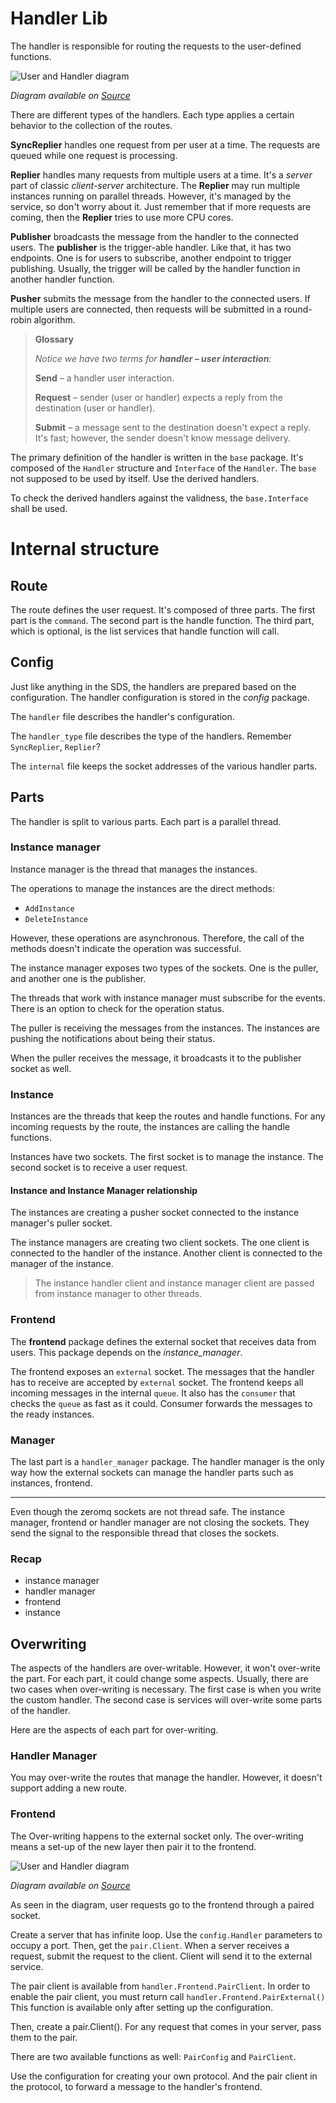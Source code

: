 # Handler Lib
The handler is responsible for routing the requests to the user-defined functions.

![User and Handler diagram](_assets/Handler.jpg "Handler diagram")

*Diagram available on [Source](https://drive.google.com/file/d/1B0JOWbrbby9yUy66pMwWnlf8ic18XOs-/view?usp=sharing)*

There are different types of the handlers. 
Each type applies a certain behavior to the collection of the routes.

**SyncReplier** handles one request from per user at a time. 
The requests are queued while one request is processing.

**Replier** handles many requests from multiple users at a time.
It's a *server* part of classic *client-server* architecture.
The **Replier** may run multiple instances running on parallel threads. However, it's managed by the service, so don't worry about it.
Just remember that if more requests are coming, then the **Replier** tries to use more CPU cores.

**Publisher** broadcasts the message from the handler to the connected users. 
The **publisher** is the trigger-able handler.
Like that, it has two endpoints. One is for users to subscribe, another endpoint to trigger publishing.
Usually, the trigger will be called by the handler function in another handler function.


**Pusher** submits the message from the handler to the connected users. If multiple users are connected,
then requests will be submitted in a round-robin algorithm.

> **Glossary**
> 
> *Notice we have two terms for **handler &ndash; user interaction**:*
> 
> **Send** &ndash; a handler user interaction.
> 
> **Request** &ndash; sender (user or handler) expects a reply from the destination (user or handler).
> 
> **Submit** &ndash; a message sent to the destination doesn't expect a reply. 
> It's fast; however, the sender doesn't know message delivery.

The primary definition of the handler is written in the `base` package. 
It's composed of the `Handler` structure and `Interface` of the `Handler`.
The `base` not supposed to be used by itself. Use the derived handlers.

To check the derived handlers against the validness, the `base.Interface` shall be used.

# Internal structure

## Route
The route defines the user request.
It's composed of three parts.
The first part is the `command`.
The second part is the handle function.
The third part, which is optional, is the list services that handle function will call.

## Config
Just like anything in the SDS, the handlers are prepared
based on the configuration. The handler configuration
is stored in the *config* package.

The `handler` file describes the handler's configuration.

The `handler_type` file describes the type of the handlers. Remember `SyncReplier`, `Replier`?

The `internal` file keeps the socket addresses of the various handler parts.

## Parts
The handler is split to various parts.
Each part is a parallel thread.

### Instance manager
Instance manager is the thread that manages the instances.

The operations to manage the instances are the direct methods:
* `AddInstance`
* `DeleteInstance`

However, these operations are asynchronous.
Therefore, the call of the methods doesn't indicate the operation was successful.

The instance manager exposes two types of the sockets.
One is the puller, and another one is the publisher.

The threads that work with instance manager must subscribe for the events.
There is an option to check for the operation status.

The puller is receiving the messages from the instances.
The instances are pushing the notifications about being their status.

When the puller receives the message, it broadcasts
it to the publisher socket as well.

### Instance
Instances are the threads that keep the routes and handle functions.
For any incoming requests by the route, the instances are calling the handle functions.

Instances have two sockets. The first socket is
to manage the instance. The second socket is to
receive a user request.

#### Instance and Instance Manager relationship
The instances are creating a pusher socket connected to the instance manager's puller socket.

The instance managers are creating two client sockets.
The one client is connected to the handler of the instance.
Another client is connected to the manager of the instance.

> The instance handler client and instance manager client
> are passed from instance manager to other threads.

### Frontend
The **frontend** package defines the external socket that receives data from users.
This package depends on the *instance_manager*.

The frontend exposes an `external` socket.
The messages that the handler has to receive are accepted by `external` socket.
The frontend keeps all incoming messages in the internal `queue`.
It also has the `consumer` that checks the `queue` as fast as it could.
Consumer forwards the messages to the ready instances.

### Manager
The last part is a `handler_manager` package.
The handler manager is the only way how the external sockets
can manage the handler parts such as instances, frontend.

---

Even though the zeromq sockets are not thread safe.
The instance manager, frontend or handler manager are not closing the sockets.
They send the signal to the responsible thread that closes the sockets.

### Recap
* instance manager
* handler manager
* frontend
* instance

## Overwriting
The aspects of the handlers are over-writable.
However, it won't over-write the part. 
For each part, it could change some aspects.
Usually, there are two cases when over-writing is necessary.
The first case is when you write the custom handler.
The second case is services will over-write some parts of the handler.

Here are the aspects of each part for over-writing.

### Handler Manager
You may over-write the routes that manage the handler.
However, it doesn't support adding a new route.

### Frontend
The Over-writing happens to the external socket only.
The over-writing means a set-up of the new layer then pair it to the frontend.

![User and Handler diagram](_assets/PairExternal.jpg "Add another layer over external diagram")

*Diagram available on [Source](https://drive.google.com/file/d/1B0JOWbrbby9yUy66pMwWnlf8ic18XOs-/view?usp=sharing)*

As seen in the diagram, user requests go to the frontend through a paired socket.

Create a server that has infinite loop.
Use the `config.Handler` parameters to occupy a port.
Then, get the `pair.Client`.
When a server receives a request, submit the request to the client.
Client will send it to the external service.

The pair client is available from `handler.Frontend.PairClient`.
In order to enable the pair client, you must return call `handler.Frontend.PairExternal()`
This function is available only after setting up the configuration.

Then, create a pair.Client().
For any request that comes in your server,
pass them to the pair.

There are two available functions as well:
`PairConfig` and `PairClient`.

Use the configuration for creating your own protocol.
And the pair client in the protocol, to forward a message to the handler's frontend.